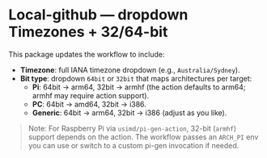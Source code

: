 # Local-github — dropdown Timezones + 32/64-bit

This package updates the workflow to include:
- **Timezone**: full IANA timezone dropdown (e.g., `Australia/Sydney`).
- **Bit type**: dropdown `64bit` or `32bit` that maps architectures per target:
  - **Pi**: 64bit → arm64, 32bit → armhf (the action defaults to arm64; armhf may require action support).
  - **PC**: 64bit → amd64, 32bit → i386.
  - **Generic**: 64bit → arm64, 32bit → i386 (adjust as you like).

> Note: For Raspberry Pi via `usimd/pi-gen-action`, 32-bit (`armhf`) support depends on the action. The workflow passes an `ARCH_PI` env you can use or switch to a custom pi-gen invocation if needed.
